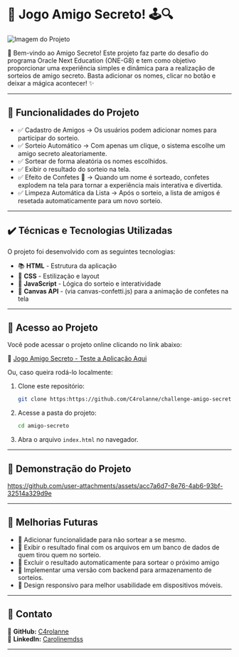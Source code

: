 

# 🎉 Jogo Amigo Secreto! 🕹️🔍

![Imagem do Projeto](https://drive.google.com/uc?id=19YaImkFEXi2gh22NNCV49mAA6hjI7T_8)


🎉 Bem-vindo ao Amigo Secreto!
Este projeto faz parte do desafio do programa Oracle Next Education (ONE-G8) e tem como objetivo proporcionar uma experiência simples e dinâmica para a realização de sorteios de amigo secreto.
Basta adicionar os nomes, clicar no botão e deixar a mágica acontecer! ✨

---

## 🔨 Funcionalidades do Projeto

- ✅ Cadastro de Amigos → Os usuários podem adicionar nomes para participar do sorteio.
- ✅ Sorteio Automático → Com apenas um clique, o sistema escolhe um amigo secreto aleatoriamente.
- ✅ Sortear de forma aleatória os nomes escolhidos.
- ✅ Exibir o resultado do sorteio na tela.
- ✅ Efeito de Confetes 🎊 → Quando um nome é sorteado, confetes explodem na tela para tornar a experiência mais interativa e divertida.
- ✅ Limpeza Automática da Lista → Após o sorteio, a lista de amigos é resetada automaticamente para um novo sorteio.






---

## ✔️ Técnicas e Tecnologias Utilizadas

O projeto foi desenvolvido com as seguintes tecnologias:

- 📚 **HTML** - Estrutura da aplicação
- 🎨 **CSS** - Estilização e layout 
- 📜 **JavaScript** - Lógica do sorteio e interatividade 
- 📌 **Canvas API** - (via canvas-confetti.js) para a animação de confetes na tela

---

## 📁 Acesso ao Projeto

Você pode acessar o projeto online clicando no link abaixo:

🔗 [Jogo Amigo Secreto - Teste a Aplicação Aqui](#)

Ou, caso queira rodá-lo localmente:

1. Clone este repositório:
   ```bash
   git clone https:https://github.com/C4rolanne/challenge-amigo-secreto-One-G8.git
   ```
2. Acesse a pasta do projeto:
   ```bash
   cd amigo-secreto
   ```
3. Abra o arquivo `index.html` no navegador.

---

## 🎥 Demonstração do Projeto




https://github.com/user-attachments/assets/acc7a6d7-8e76-4ab6-93bf-32514a329d9e





---

## 📌 Melhorias Futuras


- 🔹 Adicionar funcionalidade para não sortear a se mesmo.
- 🔹 Exibir o resultado final com os arquivos em um banco de dados de quem tirou quem no sorteio.
- 🔹 Excluir o resultado automaticamente para sortear o próximo amigo
- 🔹 Implementar uma versão com backend para armazenamento de sorteios.
- 🔹 Design responsivo para melhor usabilidade em dispositivos móveis. 



---

## 📄 Contato

📧 **GitHub:** [C4rolanne](https://github.com/C4rolanne)  
🔗 **LinkedIn:** [Carolinemdss](https://www.linkedin.com/in/carolinemdss/)



---




